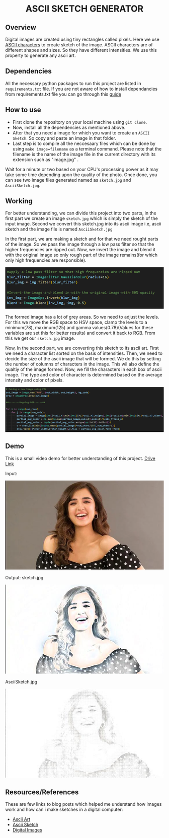 <h1 align="center">ASCII SKETCH GENERATOR</h1>

## Overview

Digital images are created using tiny rectangles called pixels. Here we use [ASCII characters](https://en.wikipedia.org/wiki/ASCII) to create sketch of the image. ASCII characters are of different shapes and sizes. So they have different intensities. We use this property to generate any ascii art.

## Dependencies

All the necessary python packages to run this project are listed in `requirements.txt` file. If you are not aware of how to install dependancies from requirements.txt file you can go through this [guide](https://packaging.python.org/en/latest/guides/installing-using-pip-and-virtual-environments/)

## How to use

- First clone the repository on your local machine using `git clone`.
- Now, install all the dependencies as mentioned above.
- After that you need a image for which you want to create an `ASCII Sketch`. So copy and paste an image in that folder.
- Last step is to compile all the neccesaary files which can be done by using `make image=filename` as a terminal command. Please note that the filename is the name of the image file in the current directory with its extension such as "image.jpg" .

Wait for a minute or two based on your CPU's processing power as it may take some time depending upon the quality of the photo.
Once done, you can see two image files generated named as `sketch.jpg` and `AsciiSketch.jpg`.

## Working

For better understanding, we can divide this project into two parts, in the first part we create an image `sketch.jpg` which is simply the sketch of the input image. Second we convert this sketch.jpg into its ascii image i.e, ascii sketch and the image file is named `AsciiSketch.jpg`

In the first part, we are making a sketch and for that we need rought parts of the image. So we pass the image through a low pass filter so that the higher frequencies are ripped out. Now, we invert the image and blend it with the original image so only rough part of the image remains(for which only high frequencies are responsible).

<p align="center"><img src="img/ss1.png" hieght="200" alt="1" /></p>

The formed image has a lot of grey areas. So we need to adjust the levels. For this we move the RGB space to HSV space, clamp the levels to a minimum(78), maximum(125) and gamma values(0.78)(Values for these variables are set this for better results) and convert it back to RGB. From this we get our `sketch.jpg` image.

Now, In the second part, we are converting this sketch to its ascii art. First we need a character list sorted on the basis of intensities.
Then, we need to decide the size of the ascii image that will be formed. We do this by setting the number of columns of characters in the image. This wil also define the qualtiy of the image formed.
Now, we fill the characters in each box of ascii image. The type and color of character is determined based on the average intensity and color of pixels.

<p align="center"><img src="img/ss2.png" hieght="250" alt="2" /></p>

## Demo

This is a small video demo for better understanding of this project.
[Drive Link](https://drive.google.com/file/d/1wm28DxqTV2R8mbiCSqKLW2QyfhU1repl/view?usp=sharing)

Input:

<p align="center"><img src="input.jpg" hieght="200" alt="input image" /></p>

Output: sketch.jpg

<p align="center"><img src="sketch.jpg" hieght="200" alt="sketch image" /></p> 

AsciiSketch.jpg

<p align="center"><img src="AsciiSketch.jpg" hieght="200" alt="Ascii image" /></p>

## Resources/References

These are few links to blog posts which helped me understand how images work and how can i make sketches in a digital computer:
- [Ascii Art](https://turbofuture.com/graphic-design-video/Text-Drawings-Image-to-Ascii-Art)
- [Ascii Sketch](https://blog.waffles.space/2017/03/01/ascii-sketch/#fnref:2)
- [Digital Images](https://www.analyticsvidhya.com/blog/2021/03/grayscale-and-rgb-format-for-storing-images/)
